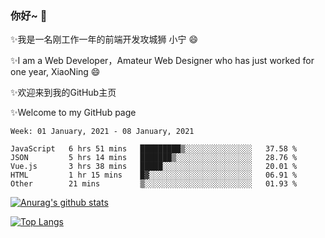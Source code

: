 ### 你好~  👋

✨我是一名刚工作一年的前端开发攻城狮 小宁 😄

✨I am a Web Developer，Amateur Web Designer who has just worked for one year, XiaoNing 😄

✨欢迎来到我的GitHub主页

✨Welcome to my GitHub page
<!--
**7148505/7148505** is a ✨ _special_ ✨ repository because its `README.md` (this file) appears on your GitHub profile.

Here are some ideas to get you started:

- 🔭 I’m currently working on ...
- 🌱 I’m currently learning ...
- 👯 I’m looking to collaborate on ...
- 🤔 I’m looking for help with ...
- 💬 Ask me about ...
- 📫 How to reach me: ...
- 😄 Pronouns: ...
- ⚡ Fun fact: ...
-->

<!--START_SECTION:waka-->
```text
Week: 01 January, 2021 - 08 January, 2021

JavaScript   6 hrs 51 mins   █████████▒░░░░░░░░░░░░░░░   37.58 % 
JSON         5 hrs 14 mins   ███████▒░░░░░░░░░░░░░░░░░   28.76 % 
Vue.js       3 hrs 38 mins   █████░░░░░░░░░░░░░░░░░░░░   20.01 % 
HTML         1 hr 15 mins    █▓░░░░░░░░░░░░░░░░░░░░░░░   06.91 % 
Other        21 mins         ▒░░░░░░░░░░░░░░░░░░░░░░░░   01.93 % 
```
<!--END_SECTION:waka-->

[![Anurag's github stats](https://github-readme-stats.vercel.app/api?username=littleCareless)](https://github.com/anuraghazra/github-readme-stats)

[![Top Langs](https://github-readme-stats.vercel.app/api/top-langs/?username=littleCareless&layout=compact)](https://github.com/anuraghazra/github-readme-stats)
